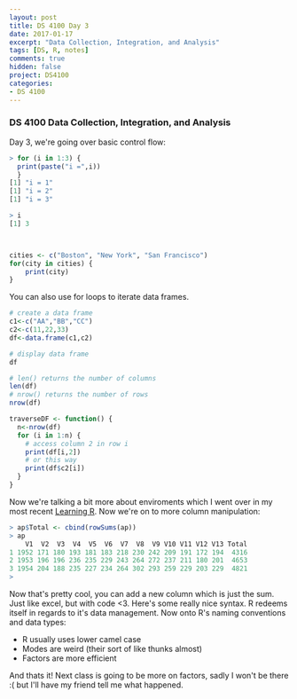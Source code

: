 ```yaml
---
layout: post
title: DS 4100 Day 3
date: 2017-01-17
excerpt: "Data Collection, Integration, and Analysis"
tags: [DS, R, notes]
comments: true
hidden: false
project: DS4100
categories:
- DS 4100
---
```


### DS 4100 Data Collection, Integration, and Analysis

Day 3, we're going over basic control flow:

~~~ R
> for (i in 1:3) {
  print(paste("i =",i))
  }
[1] "i = 1"
[1] "i = 2"
[1] "i = 3"

> i
[1] 3



cities <- c("Boston", "New York", "San Francisco")
for(city in cities) {
	print(city)
}
~~~


You can also use for loops to iterate data frames. 

~~~ R
# create a data frame
c1<-c("AA","BB","CC")
c2<-c(11,22,33)
df<-data.frame(c1,c2)

# display data frame
df

# len() returns the number of columns
len(df)
# nrow() returns the number of rows
nrow(df)

traverseDF <- function() {
  n<-nrow(df)
  for (i in 1:n) {
    # access column 2 in row i
    print(df[i,2])
    # or this way
    print(df$c2[i])
  }
}
~~~


Now we're talking a bit more about enviroments which I went over in my most recent [Learning R](http://jaronoff.com/learning-r-part-6). Now we're on to more column manipulation:


~~~ R
> ap$Total <- cbind(rowSums(ap))
> ap
    V1  V2  V3  V4  V5  V6  V7  V8  V9 V10 V11 V12 V13 Total
1 1952 171 180 193 181 183 218 230 242 209 191 172 194  4316
2 1953 196 196 236 235 229 243 264 272 237 211 180 201  4653
3 1954 204 188 235 227 234 264 302 293 259 229 203 229  4821
> 

~~~

Now that's pretty cool, you can add a new column which is just the sum. Just like excel, but with code <3. Here's some really nice syntax. R redeems itself in regards to it's data management. Now onto R's naming conventions and data types:

* R usually uses lower camel case
* Modes are weird (their sort of like thunks almost)
* Factors are more efficient

And thats it! Next class is going to be more on factors, sadly I won't be there :( but I'll have my friend tell me what happened.























